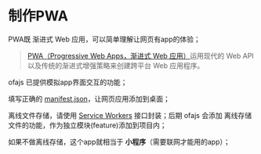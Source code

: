 # 制作PWA

PWA既 渐进式 Web 应用，可以简单理解让网页有app的体验；

> [PWA（Progressive Web Apps，渐进式 Web 应用）](https://developer.mozilla.org/zh-CN/docs/Web/Progressive_web_apps)运用现代的 Web API 以及传统的渐进式增强策略来创建跨平台 Web 应用程序。

ofajs 已提供模拟app界面交互的功能；

填写正确的 [manifest.json](https://developer.mozilla.org/zh-CN/docs/Web/Progressive_web_apps/Installable_PWAs)，让网页应用添加到桌面；

离线文件存储，请使用 [Service Workers](https://developer.mozilla.org/zh-CN/docs/Web/API/Service_Worker_API/Using_Service_Workers) 接口封装；后期 ofajs 会添加 离线存储文件的功能，作为独立模块(feature)添加到项目内；

如果不做离线存储，这个app就相当于 **小程序**（需要联网才能用的app）；